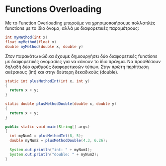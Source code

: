 # Functions Overloading

Με το Function Overloading μπορούμε να χρησιμοποιήσουμε πολλαπλές functions με το ίδιο όνομα, αλλά με διαφορετικές παραμέτρους:

```java
int myMethod(int x)
float myMethod(float x)
double myMethod(double x, double y)
```

Στον παρακάτω κώδικα έχουμε δημιουργήσει δύο διαφορετικές functions με διαφορετικές ονομασίες για να κάνουν το ίδιο πράγμα. Να προσθέσουν δηλαδή δύο αριθμούς διαφορετικοών τύπων. Στην πρώτη περίπτωση ακέραιους (int) και στην δεύτερη δεκαδικούς (double). 

```java
static int plusMethodInt(int x, int y) 
{
  return x + y;
}

static double plusMethodDouble(double x, double y) 
{
  return x + y;
}

public static void main(String[] args) 
{
  int myNum1 = plusMethodInt(8, 5);
  double myNum2 = plusMethodDouble(4.3, 6.26);
  
  System.out.println("int: " + myNum1);
  System.out.println("double: " + myNum2);
}
```

